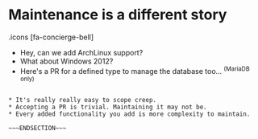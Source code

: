 <!SLIDE >
# Maintenance is a different story

.icons [fa-concierge-bell]

* Hey, can we add ArchLinux support?
* What about Windows 2012?
* Here's a PR for a defined type to manage the database too... <sup>(MariaDB only)</sup>

~~~SECTION:notes~~~

* It's really really easy to scope creep.
* Accepting a PR is trivial. Maintaining it may not be.
* Every added functionality you add is more complexity to maintain.

~~~ENDSECTION~~~
